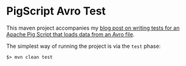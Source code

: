 PigScript Avro Test
===================

This maven project accompanies my [blog post on writing tests for an Apache Pig Script that loads data from an Avro file](https://sketchingdev.co.uk/blog/unit-testing-avro-pig-script.html).

The simplest way of running the project is via the `test` phase:

```
$> mvn clean test
```
